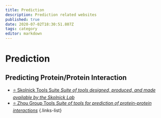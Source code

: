 ```yaml
---
title: Prediction
description: Prediction related websites
published: true
date: 2020-07-02T18:30:51.807Z
tags: category
editor: markdown
---
```


# Prediction

## Predicting Protein/Protein Interaction

- [:star: Skolnick Tools Suite *Suite of tools designed, produced, and made available by the Skolnick Lab*](https://vdclab-wiki.herokuapp.com/en/prediction/protein-protein-interaction/Skolnick-Lab-Tools)
- [:star: Zhou Group Tools *Suite of tools for prediction of protein-protein interactions*](https://vdclab-wiki.herokuapp.com/en/prediction/protein-protein-interaction/Zhou-Group-Tools)
{.links-list}